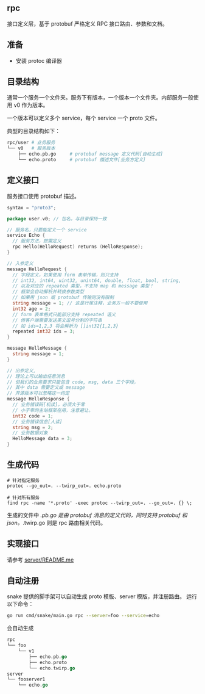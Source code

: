 ## rpc

接口定义层，基于 protobuf 严格定义 RPC 接口路由、参数和文档。

## 准备

- 安装 protoc 编译器

## 目录结构

通常一个服务一个文件夹。服务下有版本，一个版本一个文件夹。内部服务一般使用 v0 作为版本。

一个版本可以定义多个 service，每个 service 一个 proto 文件。

典型的目录结构如下：

```bash
rpc/user # 业务服务
└── v0   # 服务版本
    ├── echo.pb.go     # protobuf message 定义代码[自动生成]
    └── echo.proto     # protobuf 描述文件[业务方定义]
```

## 定义接口

服务接口使用 protobuf 描述。

```go
syntax = "proto3";

package user.v0; // 包名，与目录保持一致

// 服务名，只要能定义一个 service
service Echo {
  // 服务方法，按需定义
  rpc Hello(HelloRequest) returns (HelloResponse);
}

// 入参定义
message HelloRequest {
  // 字段定义，如果使用 form 表单传输，则只支持
  // int32, int64, uint32, unint64, double, float, bool, string,
  // 以及对应的 repeated 类型，不支持 map 和 message 类型！
  // 框架会自动解析并转换参数类型
  // 如果用 json 或 protobuf 传输则没有限制
  string message = 1; // 这是行尾注释，业务方一般不要使用
  int32 age = 2;
  // form 表单格式只能部分支持 repeated 语义
  // 但客户端需要发送英文逗号分割的字符串
  // 如 ids=1,2,3 将会解析为 []int32{1,2,3}
  repeated int32 ids = 3;
}

message HelloMessage {
  string message = 1;
}

// 出参定义,
// 理论上可以输出任意消息
// 但我们的业务要求只能包含 code, msg, data 三个字段，
// 其中 data 需要定义成 message
// 开源版本可以怱略这一约定
message HelloResponse {
  // 业务错误码[机读]，必须大于零
  // 小于零的主站框架在用，注意避让。
  int32 code = 1;
  // 业务错误信息[人读]
  string msg = 2;
  // 业务数据对象
  HelloMessage data = 3;
}
```

## 生成代码

```
# 针对指定服务
protoc --go_out=. --twirp_out=. echo.proto

# 针对所有服务
find rpc -name '*.proto' -exec protoc --twirp_out=. --go_out=. {} \;
```

生成的文件中 *.pb.go 是由 protobuf 消息的定义代码，同时支持 protobuf 和 json。*.twirp.go 则是 rpc 路由相关代码。

## 实现接口

请参考 [server/README.me](https://github.com/1024casts/snake/tree/master/internal/server/README.MD)

## 自动注册

snake 提供的脚手架可以自动生成 proto 模版、server 模版，并注册路由。 运行以下命令：
```bash
go run cmd/snake/main.go rpc --server=foo --service=echo
```

会自动生成

```go
rpc
└── foo
    └── v1
        ├── echo.pb.go
        ├── echo.proto
        └── echo.twirp.go
server
└── fooserver1
    └── echo.go
```